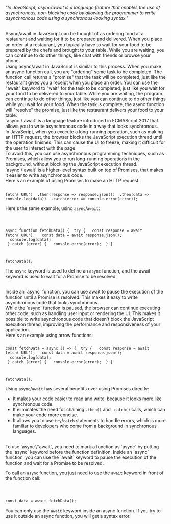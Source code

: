 _"In JavaScript, async/await is a language feature that enables the use of asynchronous, non-blocking code by allowing the programmer to write asynchronous code using a synchronous-looking syntax."_

<br/>
Async/await in JavaScript can be thought of as ordering food at a restaurant and waiting for it to be prepared and delivered. When you place an order at a restaurant, you typically have to wait for your food to be prepared by the chefs and brought to your table. While you are waiting, you can continue to do other things, like chat with friends or browse your phone.

<br/>
Using async/await in JavaScript is similar to this process. When you make an async function call, you are "ordering" some task to be completed. The function call returns a "promise" that the task will be completed, just like the restaurant gives you a receipt when you place an order. You can use the "await" keyword to "wait" for the task to be completed, just like you wait for your food to be delivered to your table. While you are waiting, the program can continue to do other things, just like you can continue to do other things while you wait for your food. When the task is complete, the async function will "resolve" the promise, just like the restaurant delivers your food to your table.

<br/>
`async`/`await` is a language feature introduced in ECMAScript 2017 that allows you to write asynchronous code in a way that looks synchronous.

<br/>
In JavaScript, when you execute a long-running operation, such as making an HTTP request, the browser blocks the JavaScript execution thread until the operation finishes. This can cause the UI to freeze, making it difficult for the user to interact with the page.

<Br/>
To avoid this, you can use asynchronous programming techniques, such as Promises, which allow you to run long-running operations in the background, without blocking the JavaScript execution thread.

<br/>
`async`/`await` is a higher-level syntax built on top of Promises, that makes it easier to write asynchronous code.

<br/>
Here's an example of using Promises to make an HTTP request:

<Code language='javascript'>

fetch('URL')
&nbsp;.then(response => response.json())
&nbsp;.then(data => console.log(data))
&nbsp;.catch(error => console.error(error));
</Code>

Here's the same example, using `async`/`await`:

<Code language='javascript'>

async function fetchData() {
&nbsp;try {
&nbsp;&nbsp;const response = await fetch('URL');
&nbsp;&nbsp;const data = await response.json();
&nbsp;&nbsp;console.log(data);
&nbsp;} catch (error) {
&nbsp;&nbsp;console.error(error);
&nbsp;}
}

fetchData();
</Code>

The `async` keyword is used to define an `async` function, and the await keyword is used to wait for a Promise to be resolved.

<br/>
Inside an `async` function, you can use await to pause the execution of the function until a Promise is resolved. This makes it easy to write asynchronous code that looks synchronous.

<br/>
While the `async` function is paused, the browser can continue executing other code, such as handling user input or rendering the UI. This makes it possible to write asynchronous code that doesn't block the JavaScript execution thread, improving the performance and responsiveness of your application.

<br/>
Here's an example using arrow functions:

<Code language='javascript'>

const fetchData = async () => {
&nbsp;try {
&nbsp;&nbsp;const response = await fetch('URL');
&nbsp;&nbsp;const data = await response.json();
&nbsp;&nbsp;console.log(data);
&nbsp;} catch (error) {
&nbsp;&nbsp;console.error(error);
&nbsp;}
}

fetchData();
</Code>

Using `async`/`await` has several benefits over using Promises directly:

- It makes your code easier to read and write, because it looks more like synchronous code.
- It eliminates the need for chaining `.then()` and `.catch()` calls, which can make your code more concise.
- It allows you to use `try`/`catch` statements to handle errors, which is more familiar to developers who come from a background in synchronous languages.

<br/>
To use `async`/`await`, you need to mark a function as `async` by putting the `async` keyword before the function definition. Inside an `async` function, you can use the `await` keyword to pause the execution of the function and wait for a Promise to be resolved.

To call an `async` function, you just need to use the `await` keyword in front of the function call:

<Code language='javascript'>

const data = await fetchData();
</Code>

You can only use the `await` keyword inside an async function. If you try to use it outside an async function, you will get a syntax error.

